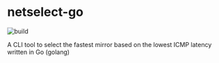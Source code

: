 # netselect-go
![build](https://github.com/pgollangi/netselect-go/workflows/build/badge.svg?branch=master)

A CLI tool to select the fastest mirror based on the lowest ICMP latency written in Go (golang)
